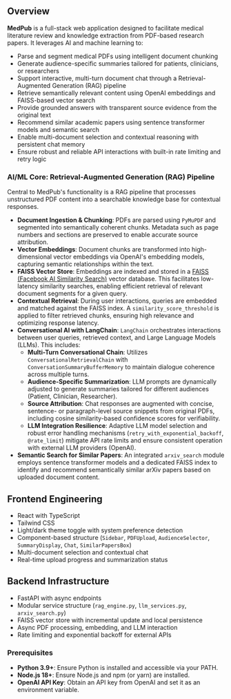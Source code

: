 ## Overview

**MedPub** is a full-stack web application designed to facilitate medical literature review and knowledge extraction from PDF-based research papers. It leverages AI and machine learning to:

- Parse and segment medical PDFs using intelligent document chunking  
- Generate audience-specific summaries tailored for patients, clinicians, or researchers  
- Support interactive, multi-turn document chat through a Retrieval-Augmented Generation (RAG) pipeline  
- Retrieve semantically relevant content using OpenAI embeddings and FAISS-based vector search  
- Provide grounded answers with transparent source evidence from the original text  
- Recommend similar academic papers using sentence transformer models and semantic search  
- Enable multi-document selection and contextual reasoning with persistent chat memory  
- Ensure robust and reliable API interactions with built-in rate limiting and retry logic


### AI/ML Core: Retrieval-Augmented Generation (RAG) Pipeline

Central to MedPub's functionality is a RAG pipeline that processes unstructured PDF content into a searchable knowledge base for contextual responses.

*   **Document Ingestion & Chunking**: PDFs are parsed using `PyMuPDF` and segmented into semantically coherent chunks. Metadata such as page numbers and sections are preserved to enable accurate source attribution.
*   **Vector Embeddings**: Document chunks are transformed into high-dimensional vector embeddings via OpenAI's embedding models, capturing semantic relationships within the text.
*   **FAISS Vector Store**: Embeddings are indexed and stored in a [FAISS (Facebook AI Similarity Search)](https://github.com/facebookresearch/faiss) vector database. This facilitates low-latency similarity searches, enabling efficient retrieval of relevant document segments for a given query.
*   **Contextual Retrieval**: During user interactions, queries are embedded and matched against the FAISS index. A `similarity_score_threshold` is applied to filter retrieved chunks, ensuring high relevance and optimizing response latency.
*   **Conversational AI with LangChain**: `LangChain` orchestrates interactions between user queries, retrieved context, and Large Language Models (LLMs). This includes:
    *   **Multi-Turn Conversational Chain**: Utilizes `ConversationalRetrievalChain` with `ConversationSummaryBufferMemory` to maintain dialogue coherence across multiple turns.
    *   **Audience-Specific Summarization**: LLM prompts are dynamically adjusted to generate summaries tailored for different audiences (Patient, Clinician, Researcher).
    *   **Source Attribution**: Chat responses are augmented with concise, sentence- or paragraph-level source snippets from original PDFs, including cosine similarity-based confidence scores for verifiability.
    *   **LLM Integration Resilience**: Adaptive LLM model selection and robust error handling mechanisms (`retry_with_exponential_backoff`, `@rate_limit`) mitigate API rate limits and ensure consistent operation with external LLM providers (OpenAI).
*   **Semantic Search for Similar Papers**: An integrated `arxiv_search` module employs sentence transformer models and a dedicated FAISS index to identify and recommend semantically similar arXiv papers based on uploaded document content.

## Frontend Engineering

- React with TypeScript  
- Tailwind CSS  
- Light/dark theme toggle with system preference detection  
- Component-based structure (`Sidebar`, `PDFUpload`, `AudienceSelector`, `SummaryDisplay`, `Chat`, `SimilarPapersBox`)  
- Multi-document selection and contextual chat  
- Real-time upload progress and summarization status  

## Backend Infrastructure

- FastAPI with async endpoints  
- Modular service structure (`rag_engine.py`, `llm_services.py`, `arxiv_search.py`)  
- FAISS vector store with incremental update and local persistence  
- Async PDF processing, embedding, and LLM interaction  
- Rate limiting and exponential backoff for external APIs  

### Prerequisites

*   **Python 3.9+**: Ensure Python is installed and accessible via your PATH.
*   **Node.js 18+**: Ensure Node.js and npm (or yarn) are installed.
*   **OpenAI API Key**: Obtain an API key from OpenAI and set it as an environment variable.
